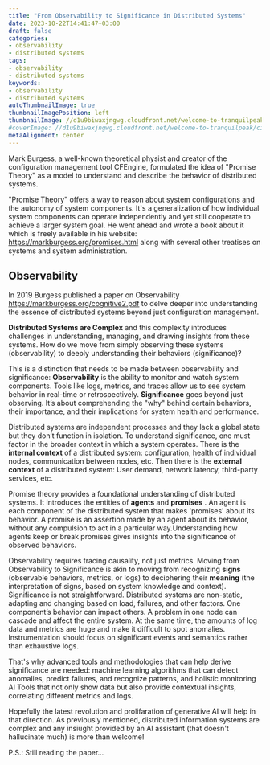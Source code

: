 ```yaml
---
title: "From Observability to Significance in Distributed Systems"
date: 2023-10-22T14:41:47+03:00
draft: false
categories:
- observability
- distributed systems
tags:
- observability
- distributed systems
keywords:
- observability
- distributed systems
autoThumbnailImage: true
thumbnailImagePosition: left
thumbnailImage: //d1u9biwaxjngwg.cloudfront.net/welcome-to-tranquilpeak/city-750.jpg
#coverImage: //d1u9biwaxjngwg.cloudfront.net/welcome-to-tranquilpeak/city.jpg
metaAlignment: center
---
```

Mark Burgess, a well-known theoretical physist and creator of the configuration management tool CFEngine, formulated the idea of "Promise Theory" as a model to understand and describe the behavior of distributed systems.

 "Promise Theory" offers a way to reason about system configurations and the autonomy of system components. It's a generalization of how individual system components can operate independently and yet still cooperate to achieve a larger system goal. He went ahead and wrote a book about it which is freely available in his website: https://markburgess.org/promises.html along with several other treatises on systems and system administration.
## Observability
In 2019 Burgess published a paper on Observability  https://markburgess.org/cognitive2.pdf to delve deeper into understanding the essence of distributed systems beyond just configuration management.

**Distributed Systems are Complex** and this complexity introduces challenges in understanding, managing, and drawing insights from these systems. How do we move from simply observing these systems (observability) to deeply understanding their behaviors (significance)?

This is a distinction that needs to be made between observability and significance: **Observability** is the ability to monitor and watch system components. Tools like logs, metrics, and traces allow us to see system behavior in real-time or retrospectively. **Significance** goes beyond just observing. It’s about comprehending the "why" behind certain behaviors, their importance, and their implications for system health and performance.

Distributed systems are independent processes and they lack a global state but they don’t function in isolation. To understand significance, one must factor in the broader context in which a system operates.
There is the  **internal context** of a distributed system: configuration, health of individual nodes, communication between nodes, etc.
Then there is the **external context** of a distributed system: User demand, network latency, third-party services, etc.

Promise theory provides a foundational understanding of distributed systems. It introduces the entities of **agents** and **promises** . An agent is each component of the distributed system that makes 'promises' about its behavior. A promise is an assertion made by an agent about its behavior, without any compulsion to act in a particular way.Understanding how agents keep or break promises gives insights into the significance of observed behaviors.

Observability requires tracing causality, not just metrics.
Moving from Observability to Significance is akin to moving from recognizing **signs** (observable behaviors, metrics, or logs) to deciphering their **meaning** (the interpretation of signs, based on system knowledge and context).
Significance is not straightforward. Distributed systems are non-static, adapting and changing based on load, failures, and other factors. One component’s behavior can impact others. A problem in one node can cascade and affect the entire system. At the same time, the amounts of log data and metrics are huge and make it difficult to spot anomalies. Instrumentation should focus on significant events and semantics rather than exhaustive logs.

That's why advanced tools and methodologies that can help derive significance are needed: machine learning algorithms that can detect anomalies, predict failures, and recognize patterns, and holistic monitoring AI Tools that not only show data but also provide contextual insights, correlating different metrics and logs.

Hopefully the latest revolution and prolifaration of generative AI will help in that direction. As previously mentioned, distributed information systems are complex and any insiught provided by an AI assistant (that doesn't hallucinate much) is more than welcome!

P.S.: Still reading the paper...

<!-- derive significance
Here is a concise summary of the key points:

The passage discusses challenges in modeling and observing IT systems for effective monitoring and
debugging. It argues current approaches overly focus on brute force data collection without
considering relevance, accuracy, and semantics. It proposes connecting observability to achieving
consensus in distributed systems. It advocates applying Promise Theory and Semantic Spacetime to
analyze systems across multiple scales. A key challenge is real-time monitoring relies on small,
statistically inadequate samples whose significance is hard to assess. The passage aims to address
the neglect of detailed models for process monitoring in IT systems.




That is why I used LangChain and Anthropic's Claude-2 model from AWS Bedrock to get a few insights from Burgess's paper:
Here is a concise summary of the key points made in the passage:

- Monitoring distributed systems is challenging due to independent processes and lack of global
state.

- Promise theory models systems as agents making promises.

- Observability requires tracing causality, not just metrics.

- Instrumentation should focus on significant events and semantics rather than exhaustive logs.

- Reasoning involves searching relationships and promises, not just logic.

- Decouple systems by separating timescales and namespaces to reveal invariants. -->